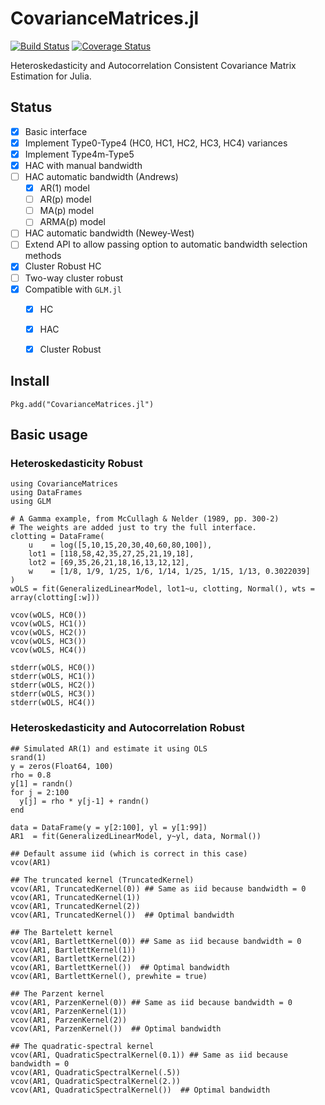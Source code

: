 # CovarianceMatrices.jl

[![Build Status](https://travis-ci.org/gragusa/CovarianceMatrices.jl.svg?branch=devel)](https://travis-ci.org/gragusa/CovarianceMatrices.jl)
[![Coverage Status](https://img.shields.io/coveralls/gragusa/CovarianceMatrices.jl.svg)](https://coveralls.io/r/gragusa/CovarianceMatrices.jl?branch=devel)

Heteroskedasticity and Autocorrelation Consistent Covariance Matrix Estimation for Julia.

## Status

- [x] Basic interface
- [x] Implement Type0-Type4 (HC0, HC1, HC2, HC3, HC4) variances
- [x] Implement Type4m-Type5
- [x] HAC with manual bandwidth
- [ ] HAC automatic bandwidth (Andrews)
  - [x] AR(1) model
  - [ ] AR(p) model
  - [ ] MA(p) model
  - [ ] ARMA(p) model
- [ ] HAC automatic bandwidth (Newey-West)
- [ ] Extend API to allow passing option to automatic bandwidth selection methods
- [x] Cluster Robust HC
- [ ] Two-way cluster robust
- [x] Compatible with  `GLM.jl`
  - [x] HC
  - [x] HAC
  - [x] Cluster Robust


## Install

```
Pkg.add("CovarianceMatrices.jl")
```

## Basic usage

### Heteroskedasticity Robust

```
using CovarianceMatrices
using DataFrames
using GLM

# A Gamma example, from McCullagh & Nelder (1989, pp. 300-2)
# The weights are added just to try the full interface.
clotting = DataFrame(
    u    = log([5,10,15,20,30,40,60,80,100]),
    lot1 = [118,58,42,35,27,25,21,19,18],
    lot2 = [69,35,26,21,18,16,13,12,12],
    w    = [1/8, 1/9, 1/25, 1/6, 1/14, 1/25, 1/15, 1/13, 0.3022039]
)
wOLS = fit(GeneralizedLinearModel, lot1~u, clotting, Normal(), wts = array(clotting[:w]))

vcov(wOLS, HC0())
vcov(wOLS, HC1())
vcov(wOLS, HC2())
vcov(wOLS, HC3())
vcov(wOLS, HC4())

stderr(wOLS, HC0())
stderr(wOLS, HC1())
stderr(wOLS, HC2())
stderr(wOLS, HC3())
stderr(wOLS, HC4())

```

### Heteroskedasticity and Autocorrelation Robust

```
## Simulated AR(1) and estimate it using OLS
srand(1)
y = zeros(Float64, 100)
rho = 0.8
y[1] = randn()
for j = 2:100
  y[j] = rho * y[j-1] + randn()
end

data = DataFrame(y = y[2:100], yl = y[1:99])
AR1  = fit(GeneralizedLinearModel, y~yl, data, Normal())

## Default assume iid (which is correct in this case)
vcov(AR1)

## The truncated kernel (TruncatedKernel)
vcov(AR1, TruncatedKernel(0)) ## Same as iid because bandwidth = 0
vcov(AR1, TruncatedKernel(1))
vcov(AR1, TruncatedKernel(2))
vcov(AR1, TruncatedKernel())  ## Optimal bandwidth

## The Bartelett kernel
vcov(AR1, BartlettKernel(0)) ## Same as iid because bandwidth = 0
vcov(AR1, BartlettKernel(1))
vcov(AR1, BartlettKernel(2))
vcov(AR1, BartlettKernel())  ## Optimal bandwidth
vcov(AR1, BartlettKernel(), prewhite = true)

## The Parzent kernel
vcov(AR1, ParzenKernel(0)) ## Same as iid because bandwidth = 0
vcov(AR1, ParzenKernel(1))
vcov(AR1, ParzenKernel(2))
vcov(AR1, ParzenKernel())  ## Optimal bandwidth

## The quadratic-spectral kernel
vcov(AR1, QuadraticSpectralKernel(0.1)) ## Same as iid because bandwidth = 0
vcov(AR1, QuadraticSpectralKernel(.5))
vcov(AR1, QuadraticSpectralKernel(2.))
vcov(AR1, QuadraticSpectralKernel())  ## Optimal bandwidth

```
